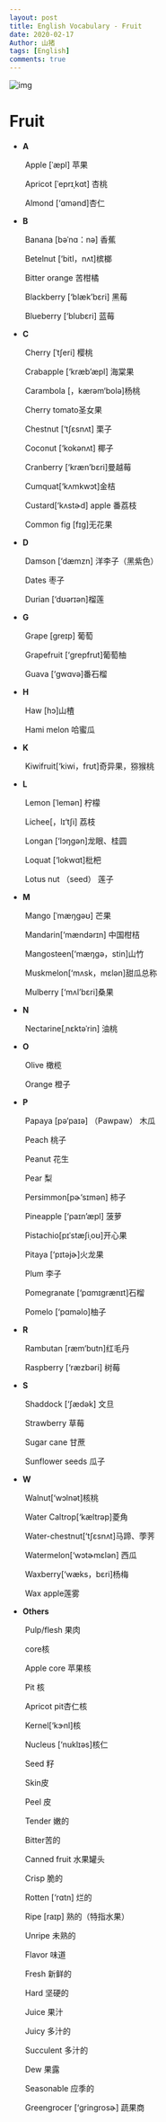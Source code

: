 ```yaml
---
layout: post
title: English Vocabulary - Fruit
date: 2020-02-17
Author: 山猪
tags: [English]
comments: true
---
```

![img](https://www.snopes.com/tachyon/2018/04/fruits_feature.jpg?resize=865,452&quality=65)

<!-- more -->

# Fruit

- **A**

　　Apple [ˈæpl] 苹果

　　Apricot [ˈeprɪˌkɑt] 杏桃

　　Almond [‘ɑmənd]杏仁

- **B**

　　Banana [bəˈnɑ：nə] 香蕉

　　Betelnut [‘bitl，nʌt]槟榔

　　Bitter orange 苦柑橘

　　Blackberry [‘blæk’bɛri] 黑莓

　　Blueberry [‘blubɛri] 蓝莓

- **C**

　　Cherry [ˈtʃeri] 樱桃

　　Crabapple [‘kræb’æpl] 海棠果

　　Carambola [，kærəm‘bolə]杨桃

　　Cherry tomato圣女果

　　Chestnut  [‘tʃɛsnʌt] 栗子

　　Coconut [‘kokənʌt] 椰子

　　Cranberry [‘kræn’bɛri]曼越莓

　　Cumquat[‘kʌmkwɔt]金桔

　　Custard[‘kʌstɚd] apple 番荔枝

　　Common fig [fɪɡ]无花果

- **D**

　　Damson [‘dæmzn] 洋李子（黑紫色）

　　Dates 枣子

　　Durian [‘dʊərɪən]榴莲

- **G**

　　Grape [greɪp] 葡萄

　　Grapefruit [‘ɡrepfrut]葡萄柚

　　Guava [‘ɡwɑvə]番石榴

- **H**

　　Haw [hɔ]山楂

　　Hami melon 哈蜜瓜

- **K**

　　Kiwifruit[‘kiwi，frʊt]奇异果，猕猴桃

- **L**

　　Lemon [ˈlemən] 柠檬

　　Lichee[，lɪ‘tʃi] 荔枝

　　Longan [‘lɔŋɡən]龙眼、桂圆

　　Loquat [‘lokwɑt]枇杷

　　Lotus nut （seed） 莲子

- **M**

　　Mango [ˈmæŋgəʊ] 芒果

　　Mandarin[‘mændərɪn] 中国柑桔

　　Mangosteen[‘mæŋgə，stin]山竹

　　Muskmelon[‘mʌsk，mɛlən]甜瓜总称

　　Mulberry [‘mʌl’bɛri]桑果

- **N**

　　Nectarine[ˌnɛktəˈrin] 油桃

- **O**

　　Olive 橄榄

　　Orange 橙子

- **P**

　　Papaya [pə‘paɪə] （Pawpaw） 木瓜

　　Peach 桃子

　　Peanut 花生

　　Pear 梨

　　Persimmon[pɚ‘sɪmən] 柿子

　　Pineapple [‘paɪn’æpl] 菠萝

　　Pistachio[pɪˈstæʃiˌoʊ]开心果

　　Pitaya [‘pɪtəjɚ]火龙果

　　Plum 李子

　　Pomegranate [‘pɑmɪɡrænɪt]石榴

　　Pomelo [‘pɑməlo]柚子

- **R**

　　Rambutan [ræm‘butn]红毛丹

　　Raspberry [‘ræzbəri] 树莓

- **S**

　　Shaddock [‘ʃædək] 文旦

　　Strawberry 草莓

　　Sugar cane 甘蔗

　　Sunflower seeds 瓜子

- **W**

　　Walnut[‘wɔlnət]核桃

　　Water Caltrop[‘kæltrəp]菱角

　　Water-chestnut[‘tʃɛsnʌt]马蹄、荸荠

　　Watermelon[‘wɔtɚmɛlən] 西瓜

　　Waxberry[‘wæks，bɛri]杨梅

　　Wax apple莲雾

- **Others**

　　Pulp/flesh 果肉

　　core核

　　Apple core 苹果核

　　Pit 核

　　Apricot pit杏仁核

　　Kernel[‘kɝnl]核

　　Nucleus [‘nuklɪəs]核仁

　　Seed 籽

　　Skin皮

　　Peel 皮

　　Tender 嫩的

　　Bitter苦的

　　Canned fruit 水果罐头

　　Crisp 脆的

　　Rotten [‘rɑtn] 烂的

　　Ripe [raɪp] 熟的（特指水果）

　　Unripe 未熟的

　　Flavor 味道

　　Fresh 新鲜的

　　Hard 坚硬的

　　Juice 果汁

　　Juicy 多汁的

　　Succulent 多汁的

　　Dew 果露

　　Seasonable 应季的

　　Greengrocer [‘ɡrinɡrosɚ] 蔬果商